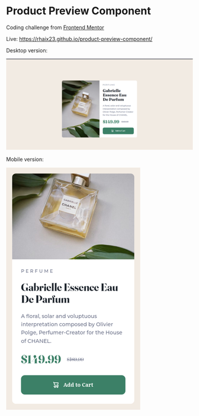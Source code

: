 # Product Preview Component

Coding challenge from [Frontend Mentor](https://www.frontendmentor.io/challenges/product-preview-card-component-GO7UmttRfa)

Live: https://rhaix23.github.io/product-preview-component/

Desktop version:

![alt text](https://github.com/rhaix23/product-preview-component/blob/master/output-image/desktop.png "Desktop version")

Mobile version: 

![alt text](https://github.com/rhaix23/product-preview-component/blob/master/output-image/mobile.png "Mobile version")
